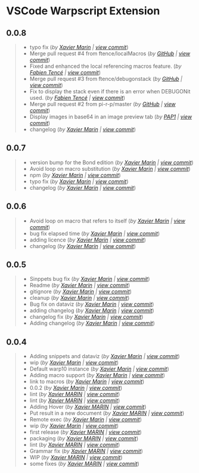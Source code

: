 # VSCode Warpscript Extension
## 0.0.8
> +  typo fix  (*by [Xavier Marin](mailto:marin.xavier@gmail.com) | [view commit](https://github.com/Giwi/VSCode-WarpScriptLangage/commit/1456e6bc675ab858a27cf23ea94e0053f68eb008)*)
> +  Merge pull request #4 from ftence/localMacros  (*by [GitHub](mailto:noreply@github.com) | [view commit](https://github.com/Giwi/VSCode-WarpScriptLangage/commit/ad1af7eeb402b4683b1f1f3a4b9d41bd07ba221a)*)
> +  Fixed and enhanced the local referencing macros feature.  (*by [Fabien Tencé](mailto:fabien.tence@cityzendata.com) | [view commit](https://github.com/Giwi/VSCode-WarpScriptLangage/commit/1e9e7a1d3fe6b0efc44f4a436aa3148d0d8114d3)*)
> +  Merge pull request #3 from ftence/debugonstack  (*by [GitHub](mailto:noreply@github.com) | [view commit](https://github.com/Giwi/VSCode-WarpScriptLangage/commit/ab58ea6af68e9a4d718d09875edf3bd9b82e916b)*)
> +  Fix to display the stack even if there is an error when DEBUGONit used.  (*by [Fabien Tencé](mailto:fabien.tence@cityzendata.com) | [view commit](https://github.com/Giwi/VSCode-WarpScriptLangage/commit/fa77247a20074f2bc58f688694aeff0d70cde130)*)
> +  Merge pull request #2 from pi-r-p/master  (*by [GitHub](mailto:noreply@github.com) | [view commit](https://github.com/Giwi/VSCode-WarpScriptLangage/commit/869fad49422ae01cfbf112f630b278f188fd8964)*)
> +  Display images in base64 in an image preview tab  (*by [PAP1](mailto:pierre.papin@cityzendata.com) | [view commit](https://github.com/Giwi/VSCode-WarpScriptLangage/commit/a49acf09b1e6b1f69f6d8d73928502dfcc1f9fe9)*)
> +  changelog  (*by [Xavier Marin](mailto:marin.xavier@gmail.com) | [view commit](https://github.com/Giwi/VSCode-WarpScriptLangage/commit/48f3c719cbb6625cc364a4ebb68232323c1f8376)*)

## 0.0.7
> +  version bump for the Bond edition  (*by [Xavier Marin](mailto:marin.xavier@gmail.com) | [view commit](https://github.com/Giwi/VSCode-WarpScriptLangage/commit/34a5156ac2008c08280a4a1ba0855c291d70d8fa)*)
> +  Avoid loop on macro substitution  (*by [Xavier Marin](mailto:marin.xavier@gmail.com) | [view commit](https://github.com/Giwi/VSCode-WarpScriptLangage/commit/28a321352f721a4a9e8daddea06db168cb4c6bef)*)
> +  npm  (*by [Xavier Marin](mailto:marin.xavier@gmail.com) | [view commit](https://github.com/Giwi/VSCode-WarpScriptLangage/commit/9615a444f9398988f1fc43133af6c8580f67c991)*)
> +  typo fix  (*by [Xavier Marin](mailto:marin.xavier@gmail.com) | [view commit](https://github.com/Giwi/VSCode-WarpScriptLangage/commit/b3767938a03279cbec7eae906dec7e74ef09ba5b)*)
> +  changelog  (*by [Xavier Marin](mailto:marin.xavier@gmail.com) | [view commit](https://github.com/Giwi/VSCode-WarpScriptLangage/commit/04d8ca33ec12dbf48d6a46a3316ec8089c841dec)*)

## 0.0.6
> +  Avoid loop on macro that refers to itself  (*by [Xavier Marin](mailto:marin.xavier@gmail.com) | [view commit](https://github.com/Giwi/VSCode-WarpScriptLangage/commit/ae698a64fa014c6d4674432104f4076be587ccd0)*)
> +  bug fix elapsed time  (*by [Xavier Marin](mailto:marin.xavier@gmail.com) | [view commit](https://github.com/Giwi/VSCode-WarpScriptLangage/commit/01d62c82563dd941e9f497d42c13a3027c5b0ce8)*)
> +  adding licence  (*by [Xavier Marin](mailto:marin.xavier@gmail.com) | [view commit](https://github.com/Giwi/VSCode-WarpScriptLangage/commit/711e8d393629a4868a2f31c2e1f7c06d279f962e)*)
> +  changelog  (*by [Xavier Marin](mailto:marin.xavier@gmail.com) | [view commit](https://github.com/Giwi/VSCode-WarpScriptLangage/commit/25ec2d29a0686776716e27277b53dfd4aa107478)*)

## 0.0.5
> +  Sinppets bug fix  (*by [Xavier Marin](mailto:marin.xavier@gmail.com) | [view commit](https://github.com/Giwi/VSCode-WarpScriptLangage/commit/26d494150dc7c7600a1fbeb813edd9df17f98eed)*)
> +  Readme  (*by [Xavier Marin](mailto:marin.xavier@gmail.com) | [view commit](https://github.com/Giwi/VSCode-WarpScriptLangage/commit/390fdd200d17a877f712069832b871da52cf7331)*)
> +  gitignore  (*by [Xavier Marin](mailto:marin.xavier@gmail.com) | [view commit](https://github.com/Giwi/VSCode-WarpScriptLangage/commit/699941ff3ff4aa722ab8a37e96c3e275b3cbc4fd)*)
> +  cleanup  (*by [Xavier Marin](mailto:marin.xavier@gmail.com) | [view commit](https://github.com/Giwi/VSCode-WarpScriptLangage/commit/11a92e9a2e1d64e70aa979b74f859ca973716d5d)*)
> +  Bug fix on dataviz  (*by [Xavier Marin](mailto:marin.xavier@gmail.com) | [view commit](https://github.com/Giwi/VSCode-WarpScriptLangage/commit/04ade9a88c04bb19501de30456c24f09ba63dbe6)*)
> +  adding changelog  (*by [Xavier Marin](mailto:marin.xavier@gmail.com) | [view commit](https://github.com/Giwi/VSCode-WarpScriptLangage/commit/a5b982b3fba46fd3c3a185a2861b3f8ec84b4f51)*)
> +  changelog fix  (*by [Xavier Marin](mailto:marin.xavier@gmail.com) | [view commit](https://github.com/Giwi/VSCode-WarpScriptLangage/commit/1f534b1027c0400d4fe019920fff3042d1bafa0c)*)
> +  Adding changelog  (*by [Xavier Marin](mailto:marin.xavier@gmail.com) | [view commit](https://github.com/Giwi/VSCode-WarpScriptLangage/commit/edfcfdb4d644567210d8bf883525929c45e3654b)*)

## 0.0.4
> +  Adding snippets and dataviz  (*by [Xavier Marin](mailto:marin.xavier@gmail.com) | [view commit](https://github.com/Giwi/VSCode-WarpScriptLangage/commit/a5a3999c382970f5f9a4bc1eb92c3f27eed017bd)*)
> +  wip  (*by [Xavier Marin](mailto:marin.xavier@gmail.com) | [view commit](https://github.com/Giwi/VSCode-WarpScriptLangage/commit/75c91631a9ceb5039f58f6f7e45e4b35b52af6b6)*)
> +  Default warp10 instance  (*by [Xavier Marin](mailto:marin.xavier@gmail.com) | [view commit](https://github.com/Giwi/VSCode-WarpScriptLangage/commit/dd193b14eece1fd94b60368f241f2bdf43c43137)*)
> +  Adding macro support  (*by [Xavier Marin](mailto:marin.xavier@gmail.com) | [view commit](https://github.com/Giwi/VSCode-WarpScriptLangage/commit/79d08d5d1d49aa4e443463c438d40338721aaa76)*)
> +  link to macros  (*by [Xavier Marin](mailto:marin.xavier@gmail.com) | [view commit](https://github.com/Giwi/VSCode-WarpScriptLangage/commit/3d826964b678a381099a4303e8c9a6b35f4295c7)*)
> +  0.0.2  (*by [Xavier Marin](mailto:marin.xavier@gmail.com) | [view commit](https://github.com/Giwi/VSCode-WarpScriptLangage/commit/8064dd02f4ed9c041769f9594d8eacc62b503b95)*)
> +  lint  (*by [Xavier MARIN](mailto:marin.xavier@gmail.com) | [view commit](https://github.com/Giwi/VSCode-WarpScriptLangage/commit/1a8e5d0bf2d57e89f6fb03fea44718c73219499c)*)
> +  lint  (*by [Xavier MARIN](mailto:marin.xavier@gmail.com) | [view commit](https://github.com/Giwi/VSCode-WarpScriptLangage/commit/f2575326318b97f5b3383790655667f8ddcb9951)*)
> +  Adding Hover  (*by [Xavier MARIN](mailto:marin.xavier@gmail.com) | [view commit](https://github.com/Giwi/VSCode-WarpScriptLangage/commit/f98cd307236ba3b07391c251e45cbdcec569b719)*)
> +  Put result in a new document  (*by [Xavier MARIN](mailto:marin.xavier@gmail.com) | [view commit](https://github.com/Giwi/VSCode-WarpScriptLangage/commit/1d8ddb45cd61dab5f88ec422bdd69240b7517000)*)
> +  Remote exec  (*by [Xavier Marin](mailto:marin.xavier@gmail.com) | [view commit](https://github.com/Giwi/VSCode-WarpScriptLangage/commit/801f6f131b598c1cd41824b80f38d45e646737d2)*)
> +  wip  (*by [Xavier Marin](mailto:marin.xavier@gmail.com) | [view commit](https://github.com/Giwi/VSCode-WarpScriptLangage/commit/bf4ec6365f559f3daf76bdfe95c536b4c46486c7)*)
> +  first release  (*by [Xavier MARIN](mailto:marin.xavier@gmail.com) | [view commit](https://github.com/Giwi/VSCode-WarpScriptLangage/commit/c862caa72a14ec0c8dceaa8c0c94e252be7abedd)*)
> +  packaging  (*by [Xavier MARIN](mailto:marin.xavier@gmail.com) | [view commit](https://github.com/Giwi/VSCode-WarpScriptLangage/commit/a3b352f08cec0465d52d60b5cac0a313f5efc2ac)*)
> +  lint  (*by [Xavier MARIN](mailto:marin.xavier@gmail.com) | [view commit](https://github.com/Giwi/VSCode-WarpScriptLangage/commit/ad620787886b833fb051226d4dad2925375a25f1)*)
> +  Grammar fix  (*by [Xavier MARIN](mailto:marin.xavier@gmail.com) | [view commit](https://github.com/Giwi/VSCode-WarpScriptLangage/commit/0dc2248556ddef411afa005769ff66904eff02dc)*)
> +  WIP  (*by [Xavier MARIN](mailto:marin.xavier@gmail.com) | [view commit](https://github.com/Giwi/VSCode-WarpScriptLangage/commit/f757532a39f4ac9551b76981f3dbd0128762b491)*)
> +  some fixes  (*by [Xavier MARIN](mailto:marin.xavier@gmail.com) | [view commit](https://github.com/Giwi/VSCode-WarpScriptLangage/commit/6d2967c1f2cec8e06483dd32414eaf42eb5a2c3e)*)

